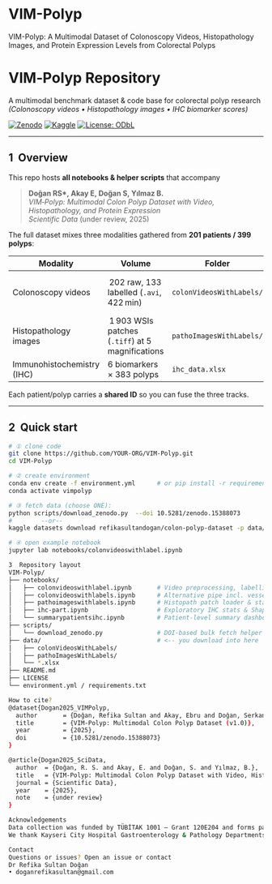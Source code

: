 # VIM-Polyp
VIM-Polyp: A Multimodal Dataset of Colonoscopy Videos, Histopathology Images, and Protein Expression Levels from Colorectal Polyps

# VIM‑Polyp Repository  
A multimodal benchmark dataset & code base for colorectal polyp research  
*(Colonoscopy videos • Histopathology images • IHC biomarker scores)*  

[![Zenodo](https://img.shields.io/badge/Data-Zenodo-%23009788)](https://doi.org/10.5281/zenodo.15388073)
[![Kaggle](https://img.shields.io/badge/Data-Kaggle-blue)](https://www.kaggle.com/REFIKASULTANDOGAN/colon-polyp-dataset)
[![License: ODbL](https://img.shields.io/badge/License-ODbL-brightgreen.svg)](LICENSE)

---

## 1  Overview
This repo hosts **all notebooks & helper scripts** that accompany  

> **Doğan RS\*, Akay E, Doğan S, Yılmaz B.**  
> *VIM‑Polyp: Multimodal Colon Polyp Dataset with Video, Histopathology, and Protein Expression*  
> *Scientific Data* (under review, 2025)

The full dataset mixes three modalities gathered from **201 patients / 399 polyps**:

| Modality | Volume | Folder | Purpose |
|----------|--------|--------|---------|
| Colonoscopy videos | 202 raw, 133 labelled (`.avi`, 422 min) | `colonVideosWithLabels/` | Endoscopic appearance & localisation |
| Histopathology images | 1 903 WSIs patches (`.tiff`) at 5 magnifications | `pathoImagesWithLabels/` | Cellular morphology |
| Immunohistochemistry (IHC) | 6 biomarkers × 383 polyps | `ihc_data.xlsx` | Protein‑level phenotype |

Each patient/polyp carries a **shared ID** so you can fuse the three tracks.

---

## 2  Quick start  

```bash
# ① clone code
git clone https://github.com/YOUR‑ORG/VIM-Polyp.git
cd VIM-Polyp

# ② create environment
conda env create -f environment.yml      # or pip install -r requirements.txt
conda activate vimpolyp

# ③ fetch data (choose ONE):
python scripts/download_zenodo.py  --doi 10.5281/zenodo.15388073
#        ‑‑or‑‑
kaggle datasets download refikasultandogan/colon-polyp-dataset -p data/ --unzip

# ④ open example notebook
jupyter lab notebooks/colonvideoswithlabel.ipynb

3  Repository layout
VIM-Polyp/
├── notebooks/
│   ├── colonvideoswithlabel.ipynb       # Video preprocessing, labelling demo
│   ├── colonvideoswithlabels.ipynb      # Alternative pipe incl. vessel‑density filter
│   ├── pathoimageswithlabels.ipynb      # Histopath patch loader & stain‑norm
│   ├── ihc-part.ipynb                   # Exploratory IHC stats & Shapiro–Wilk tests
│   └── summarypatientsihc.ipynb         # Patient‑level summary dashboard
├── scripts/
│   └── download_zenodo.py               # DOI‑based bulk fetch helper
├── data/                                # <-- you download into here
│   ├── colonVideosWithLabels/
│   ├── pathoImagesWithLabels/
│   └── *.xlsx
├── README.md
├── LICENSE
└── environment.yml / requirements.txt

How to cite?
@dataset{Dogan2025_VIMPolyp,
  author       = {Doğan, Refika Sultan and Akay, Ebru and Doğan, Serkan and Yılmaz, Bülent},
  title        = {VIM-Polyp: Multimodal Colon Polyp Dataset (v1.0)},
  year         = {2025},
  doi          = {10.5281/zenodo.15388073}
}

@article{Dogan2025_SciData,
  author  = {Doğan, R. S. and Akay, E. and Doğan, S. and Yılmaz, B.},
  title   = {VIM‑Polyp: Multimodal Colon Polyp Dataset with Video, Histopathology, and Protein Expression},
  journal = {Scientific Data},
  year    = {2025},
  note    = {under review}
}

Acknowledgements
Data collection was funded by TÜBİTAK 1001 — Grant 120E204 and forms part of the PhD thesis “Artificial Intelligence Assisted Prognostic Marker Determination from Colonoscopy and Histopathology Images for Colon Polyps” (R.S. Doğan, 2023).
We thank Kayseri City Hospital Gastroenterology & Pathology Departments for their support.

Contact
Questions or issues? Open an issue or contact
Dr Refika Sultan Doğan
• doganrefikasultan@gmail.com

